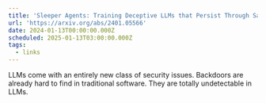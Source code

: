 ```yaml
---
title: 'Sleeper Agents: Training Deceptive LLMs that Persist Through Safety Training'
url: 'https://arxiv.org/abs/2401.05566'
date: 2024-01-13T00:00:00.000Z
scheduled: 2025-01-13T03:00:00.000Z
tags:
  - links
---
```


LLMs come with an entirely new class of security issues. Backdoors are already hard to find in traditional software. They are totally undetectable in LLMs.

